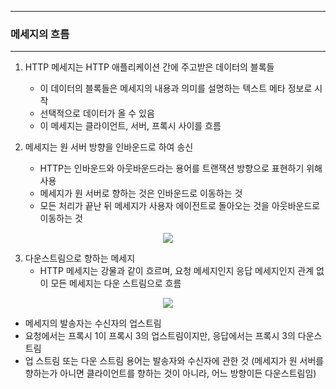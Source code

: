-----
### 메세지의 흐름
-----
1. HTTP 메세지는 HTTP 애플리케이션 간에 주고받은 데이터의 블록들
   - 이 데이터의 블록들은 메세지의 내용과 의미를 설명하는 텍스트 메타 정보로 시작
   - 선택적으로 데이터가 올 수 있음
   - 이 메세지는 클라이언트, 서버, 프록시 사이를 흐름

2. 메세지는 원 서버 방향을 인바운드로 하여 송신
   - HTTP는 인바운드와 아웃바운드라는 용어를 트랜잭션 방향으로 표현하기 위해 사용
   - 메세지가 원 서버로 향하는 것은 인바운드로 이동하는 것
   - 모든 처리가 끝난 뒤 메세지가 사용자 에이전트로 돌아오는 것을 아웃바운드로 이동하는 것
<div align="center">
<img src="https://github.com/user-attachments/assets/b6632940-3c3b-4290-a610-af6d6731c8d0">
</div>

3. 다운스트림으로 향하는 메세지
   - HTTP 메세지는 강물과 같이 흐르며, 요청 메세지인지 응답 메세지인지 관계 없이 모든 메세지는 다운 스트림으로 흐름
<div align="center">
<img src="https://github.com/user-attachments/assets/fe87ddc4-d0c9-4ee1-b816-457d649b3c67">
</div>

   - 메세지의 발송자는 수신자의 업스트림
   - 요청에서는 프록시 1이 프록시 3의 업스트림이지만, 응답에서는 프록시 3의 다운스트림
   - 업 스트림 또는 다운 스트림 용어는 발송자와 수신자에 관한 것 (메세지가 원 서버를 향하는가 아니면 클라이언트를 향하는 것이 아니라, 어느 방향이든 다운스트림임)

